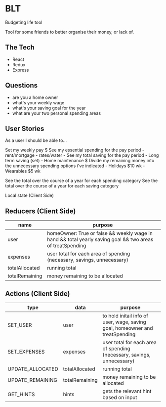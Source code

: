 # BLT
Budgeting life tool

Tool for some friends to better organise their money, or lack of.


## The Tech

* React
* Redux
* Express

## Questions
- are you a home owner
- what's your weekly wage 
- what's your saving goal for the year 
- what are your two personal spending areas


## User Stories
As a user I should be able to...

Set my weekly pay $
See my essential spending for the pay period
    - rent/mortgage 
    - rates/water 
    - 
See my total saving for the pay period
    - Long term saving (set)
    - Home maintenance $
Divide my remaining money into the unnecessary spending options i've indicated
    - Holidays $10 wk
    - Wearables $5 wk 
    
See the total over the course of a year for each spending category 
See the total over the course of a year for each saving category 

Local state (Client Side) 


## Reducers (Client Side)

  | name | purpose |
  | --- | --- |
  | user | homeOwner: True or false && weekly wage in hand && total yearly saving goal && two areas of treatSpending |
  | expenses | user total for each area of spending (necessary, savings, unnecessary) |
  | totalAllocated | running total |
  | totalRemaining | money remaining to be allocated |

  
## Actions (Client Side)

  | type | data | purpose |
  | --- | --- | --- |
  | SET_USER | user | to hold initail info of user, wage, saving goal, homeowner and treatSpending |
  | SET_EXPENSES | expenses | user total for each area of spending (necessary, savings, unnecessary) |
  | UPDATE_ALLOCATED | totalAllocated | running total |
  | UPDATE_REMAINING | totalRemaining | money remaining to be allocated |
  | GET_HINTS | hints | gets the relevant hint based on input |
